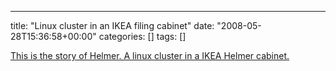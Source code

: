 ---
title: "Linux cluster in an IKEA filing cabinet"
date: "2008-05-28T15:36:58+00:00"
categories: []
tags: []

<a href="http://helmer.sfe.se/">This is the story of Helmer. A linux cluster in a IKEA Helmer cabinet.</a>
